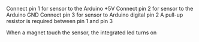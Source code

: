 
Connect pin 1 for sensor to the Arduino +5V
Connect pin 2 for sensor to the Arduino GND
Connect pin 3 for sensor to Arduino digital pin 2
A pull-up resistor is required between pin 1 and pin 3

When a magnet touch the sensor, the integrated led turns on
